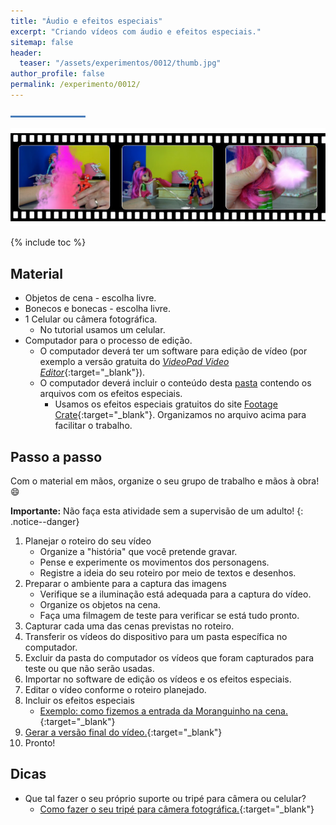 ```yaml
---
title: "Áudio e efeitos especiais"
excerpt: "Criando vídeos com áudio e efeitos especiais."
sitemap: false 
header: 
  teaser: "/assets/experimentos/0012/thumb.jpg" 
author_profile: false
permalink: /experimento/0012/
---
```

![Linha separadora](/assets/images/line.jpg)

![Efeitos especiais](/assets/experimentos/0012/thumb.jpg)

{% include toc %}

## Material
* Objetos de cena - escolha livre.
* Bonecos e bonecas - escolha livre.
* 1 Celular ou câmera fotográfica.
  - No tutorial usamos um celular.
* Computador para o processo de edição. 
  * O computador deverá ter um software para edição de vídeo (por exemplo a versão gratuita do [*VideoPad Video Editor*](https://www.nchsoftware.com/videopad/kb/free.html){:target="_blank"}).
  * O computador deverá incluir o conteúdo desta [pasta](https://drive.google.com/open?id=1BGdkoHeMhUvoN0jslefu0PNKXm4-8r0X) contendo os arquivos com os efeitos especiais.
    * Usamos os efeitos especiais gratuitos do site [Footage Crate](https://vfx.productioncrate.com/){:target="_blank"}. Organizamos no arquivo acima para facilitar o trabalho.

## Passo a passo
Com o material em mãos, organize o seu grupo de trabalho e mãos à obra! :smile:

**Importante:** Não faça esta atividade sem a supervisão de um adulto! 
{: .notice--danger}

1. Planejar o roteiro do seu vídeo
   - Organize a "história" que você pretende gravar.
   - Pense e experimente os movimentos dos personagens.
   - Registre a ideia do seu roteiro por meio de textos e desenhos.
1. Preparar o ambiente para a captura das imagens
   - Verifique se a iluminação está adequada para a captura do vídeo.
   - Organize os objetos na cena.
   - Faça uma filmagem de teste para verificar se está tudo pronto.
1. Capturar cada uma das cenas previstas no roteiro.
1. Transferir os vídeos do dispositivo para um pasta específica no computador.
1. Excluir da pasta do computador os vídeos que foram capturados para teste ou que não serão usadas.
1. Importar no software de edição os vídeos e os efeitos especiais.
1. Editar o vídeo conforme o roteiro planejado.
1. Incluir os efeitos especiais
   - [Exemplo: como fizemos a entrada da Moranguinho na cena.](https://youtu.be/wAvn0267Otk){:target="_blank"}
1. [Gerar a versão final do vídeo.](https://youtu.be/lrBRMGpde6k?t=7m26s){:target="_blank"}
1. Pronto!    

## Dicas
* Que tal fazer o seu próprio suporte ou tripé para câmera ou celular?
  - [Como fazer o seu tripé para câmera fotográfica.](https://youtu.be/HQNkJs2DUxY){:target="_blank"}